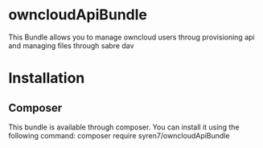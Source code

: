 # owncloudApiBundle
This Bundle allows you to manage owncloud users throug provisioning api and managing files through sabre dav
# Installation
## Composer
This bundle is available through composer. You can install it using the following command:
  composer require syren7/owncloudApiBundle
